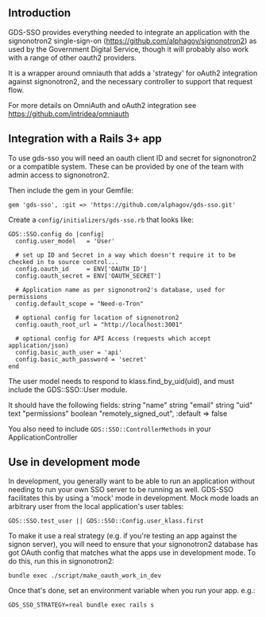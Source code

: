 ## Introduction

GDS-SSO provides everything needed to integrate an application with the signonotron2 single-sign-on
(https://github.com/alphagov/signonotron2) as used by the Government Digital Service, though it
will probably also work with a range of other oauth2 providers.

It is a wrapper around omniauth that adds a 'strategy' for oAuth2 integration against signonotron2,
and the necessary controller to support that request flow.

For more details on OmniAuth and oAuth2 integration see https://github.com/intridea/omniauth


## Integration with a Rails 3+ app

To use gds-sso you will need an oauth client ID and secret for signonotron2 or a compatible system.
These can be provided by one of the team with admin access to signonotron2.

Then include the gem in your Gemfile:

    gem 'gds-sso', :git => 'https://github.com/alphagov/gds-sso.git'

Create a `config/initializers/gds-sso.rb` that looks like:

    GDS::SSO.config do |config|
      config.user_model   = 'User'

      # set up ID and Secret in a way which doesn't require it to be checked in to source control...
      config.oauth_id     = ENV['OAUTH_ID']
      config.oauth_secret = ENV['OAUTH_SECRET']

      # Application name as per signonotron2's database, used for permissions
      config.default_scope = "Need-o-Tron"

      # optional config for location of signonotron2
      config.oauth_root_url = "http://localhost:3001"

      # optional config for API Access (requests which accept application/json)
      config.basic_auth_user = 'api'
      config.basic_auth_password = 'secret'
    end

The user model needs to respond to klass.find_by_uid(uid), and must include the GDS::SSO::User module.

It should have the following fields:
    string   "name"
    string   "email"
    string   "uid"
    text     "permissions"
    boolean  "remotely_signed_out", :default => false

You also need to include `GDS::SSO::ControllerMethods` in your ApplicationController

## Use in development mode

In development, you generally want to be able to run an application without needing to run your own SSO server to be running as well. GDS-SSO facilitates this by using a 'mock' mode in development. Mock mode loads an arbitrary user from the local application's user tables:

    GDS::SSO.test_user || GDS::SSO::Config.user_klass.first

To make it use a real strategy (e.g. if you're testing an app against the signon server), you will need to ensure that your signonotron2 database has got OAuth config that matches what the apps use in development mode. To do this, run this in signonotron2:

    bundle exec ./script/make_oauth_work_in_dev

Once that's done, set an environment variable when you run your app. e.g.:

    GDS_SSO_STRATEGY=real bundle exec rails s 


